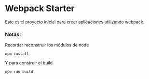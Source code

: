 # Webpack Starter

Este es el proyecto inicial para crear aplicaciones utilizando webpack.

### Notas:

Recordar reconstruir los módulos de node
```
npm install
```

Y para construir el build
```
npm run build
```
